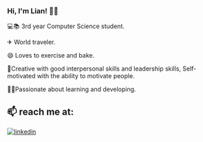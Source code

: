 ### Hi, I'm Lian! 👋🏻

💻📚 3rd year Computer Science student.

✈ World traveler.

😄 Loves to exercise and bake.

🦾Creative with good interpersonal skills and leadership skills, Self-motivated with the ability to motivate people.

👨‍💻Passionate about learning and developing.




## 📫 reach me at:
[![linkedin](https://img.shields.io/badge/linkedin-0A66C2?style=for-the-badge&logo=linkedin&logoColor=white)](http://www.linkedin.com/in/lian-nidam)

